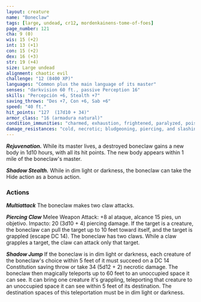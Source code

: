 ```yaml
---
layout: creature
name: "Boneclaw"
tags: [large, undead, cr12, mordenkainens-tome-of-foes]
page_number: 121
cha: 9 (0)
wis: 15 (+2)
int: 13 (+1)
con: 15 (+2)
dex: 16 (+3)
str: 19 (+4)
size: Large undead
alignment: chaotic evil
challenge: "12 (8400 XP)"
languages: "Common plus the main language of its master"
senses: "darkvision 60 ft., passive Perception 16"
skills: "Percepción +6, Stealth +7"
saving_throws: "Des +7, Con +6, Sab +6"
speed: "40 ft."
hit_points: "127  (17d10 + 34)"
armor_class: "16 (armadura natural)"
condition_immunities: "charmed, exhaustion, frightened, paralyzed, poisoned"
damage_resistances: "cold, necrotic; bludgeoning, piercing, and slashing from nonmagical attacks"
---
```


***Rejuvenation.*** While its master lives, a destroyed boneclaw gains a new body in 1d10 hours, with all its hit points. The new body appears within 1 mile of the boneclaw's master.

***Shadow Stealth.*** While in dim light or darkness, the boneclaw can take the Hide action as a bonus action.

### Actions

***Multiattack*** The boneclaw makes two claw attacks.

***Piercing Claw*** Melee Weapon Attack: +8 al ataque, alcance 15 pies, un objetivo. Impacto: 20 (3d10 + 4) piercing damage. If the target is a creature, the boneclaw can pull the target up to 10 feet toward itself, and the target is grappled (escape DC 14). The boneclaw has two claws. While a claw grapples a target, the claw can attack only that target.

***Shadow Jump*** If the boneclaw is in dim light or darkness, each creature of the boneclaw's choice within 5 feet of it must succeed on a DC 14 Constitution saving throw or take 34 (5d12 + 2) necrotic damage.
The boneclaw then magically teleports up to 60 feet to an unoccupied space it can see. It can bring one creature it's grappling, teleporting that creature to an unoccupied space it can see within 5 feet of its destination. The destination spaces of this teleportation must be in dim light or darkness.